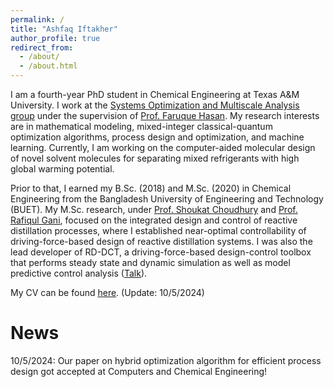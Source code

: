 ```yaml
---
permalink: /
title: "Ashfaq Iftakher"
author_profile: true
redirect_from: 
  - /about/
  - /about.html
---
```


I am a fourth-year PhD student in Chemical Engineering at Texas A&M University. I work at the [Systems Optimization and Multiscale Analysis group](https://people.tamu.edu/~hasan/people/bio/?name=ashfaq) under the supervision of [Prof. Faruque Hasan](https://engineering.tamu.edu/chemical/profiles/hasan-faruque.html#:~:text=Assistant%20Director%20of%20Decarbonization,%20Texas%20A&M). My research interests are in mathematical modeling, mixed-integer classical-quantum optimization algorithms, process design and optimization, and machine learning. Currently, I am working on the computer-aided molecular design of novel solvent molecules for separating mixed refrigerants with high global warming potential. 

Prior to that, I earned my B.Sc. (2018) and M.Sc. (2020) in Chemical Engineering from the Bangladesh University of Engineering and Technology (BUET). My M.Sc. research, under [Prof. Shoukat Choudhury](https://scholar.google.com/citations?user=HCyAZMQAAAAJ#:~:text=Dr.%20M.%20A.%20A.%20Shoukat%20Choudhury.) and [Prof. Rafiqul Gani](https://scholar.google.com/citations?user=zpXSGaIAAAAJ#:~:text=Articles%201%E2%80%9320.%20%E2%80%AAPSE%20for%20SPEED%20Company,), focused on the integrated design and control of reactive distillation processes, where I established near-optimal controllability of driving-force-based design of reactive distillation systems. I was also the lead developer of RD-DCT, a driving-force-based design-control toolbox that performs steady state and dynamic simulation as well as model predictive control analysis ([Talk](https://youtu.be/VqxWVOXlxMw?si=2Hrcr1suavgsiQR2)). 

My CV can be found [here](https://aiftakher.github.io/files/1.1_Ashfaq_CV.pdf). (Update: 10/5/2024)

News
======
10/5/2024: Our paper on hybrid optimization algorithm for efficient process design got accepted at Computers and Chemical Engineering! 
